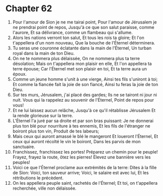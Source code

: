 # Chapter 62

1. Pour l'amour de Sion je ne me tairai point, Pour l'amour de Jérusalem je ne prendrai point de repos, Jusqu'à ce que son salut paraisse, comme l'aurore, Et sa délivrance, comme un flambeau qui s'allume.
2. Alors les nations verront ton salut, Et tous les rois ta gloire; Et l'on t'appellera d'un nom nouveau, Que la bouche de l'Éternel déterminera.
3. Tu seras une couronne éclatante dans la main de l'Éternel, Un turban royal dans la main de ton Dieu.
4. On ne te nommera plus délaissée, On ne nommera plus ta terre désolation; Mais on t'appellera mon plaisir en elle, Et l'on appellera ta terre épouse; Car l'Éternel met son plaisir en toi, Et ta terre aura un époux.
5. Comme un jeune homme s'unit à une vierge, Ainsi tes fils s'uniront à toi; Et comme la fiancée fait la joie de son fiancé, Ainsi tu feras la joie de ton Dieu.
6. Sur tes murs, Jérusalem, j'ai placé des gardes; Ils ne se tairont ni jour ni nuit. Vous qui la rappelez au souvenir de l'Éternel, Point de repos pour vous!
7. Et ne lui laissez aucun relâche, Jusqu'à ce qu'il rétablisse Jérusalem Et la rende glorieuse sur la terre.
8. L'Éternel l'a juré par sa droite et par son bras puissant: Je ne donnerai plus ton blé pour nourriture à tes ennemis, Et les fils de l'étranger ne boiront plus ton vin, Produit de tes labeurs;
9. Mais ceux qui auront amassé le blé le mangeront Et loueront l'Éternel, Et ceux qui auront récolté le vin le boiront, Dans les parvis de mon sanctuaire.
10. Franchissez, franchissez les portes! Préparez un chemin pour le peuple! Frayez, frayez la route, ôtez les pierres! Élevez une bannière vers les peuples!
11. Voici ce que l'Éternel proclame aux extrémités de la terre: Dites à la fille de Sion: Voici, ton sauveur arrive; Voici, le salaire est avec lui, Et les rétributions le précèdent.
12. On les appellera peuple saint, rachetés de l'Éternel; Et toi, on t'appellera recherchée, ville non délaissée.

